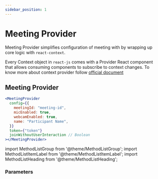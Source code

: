 ```yaml
---
sidebar_position: 1
---
```


# Meeting Provider

Meeting Provider simplifies configuration of meeting with by wrapping up core logic with `react-context`.

Every Context object in `react-js` comes with a Provider React component that allows consuming components to subscribe to context changes. To know more about context provider follow <a href="https://reactjs.org/docs/context.html#contextprovider">official document</a>

## Meeting Provider

```jsx title="Meeting Provider"
<MeetingProvider
  config={{
    meetingId: "meeting-id",
    micEnabled: true,
    webcamEnabled: true,
    name: "Participant Name",
  }}
  token={"token"}
  joinWithoutUserInteraction // Boolean
></MeetingProvider>
```

import MethodListGroup from '@theme/MethodListGroup';
import MethodListItemLabel from '@theme/MethodListItemLabel';
import MethodListHeading from '@theme/MethodListHeading';

### Parameters

<MethodListGroup>
  <MethodListItemLabel name="__namedParameters" option={"required"} type={"object"} >
    <MethodListGroup>
      <MethodListHeading heading="Parameters" />
      <MethodListItemLabel name="config" option={"required"} type={"object"} >
        <MethodListGroup>
        <MethodListItemLabel name="meetingId" option={"required"} type={"string"} />
        <MethodListItemLabel name="micEnabled" option={"required"} type={"boolean"} />
        <MethodListItemLabel name="webcamEnabled" option={"required"} type={"boolean"} />
        <MethodListItemLabel name="name" option={"required"} type={"string"} />
        </MethodListGroup>
      </MethodListItemLabel>
      <MethodListItemLabel name="token" option={"required"} type={"string"} />
      <MethodListItemLabel name="joinWithoutUserInteraction" option={"optional"} type={"boolean"} />
    </MethodListGroup>
  </MethodListItemLabel>
</MethodListGroup>
